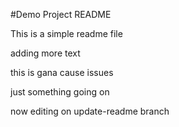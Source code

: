 #Demo Project README

This is a simple readme file

adding more text

this is gana cause issues

just something going on

now editing on update-readme branch
